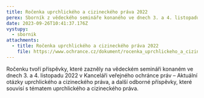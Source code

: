 ```yaml
---
title: Ročenka uprchlického a cizineckého práva 2022
perex: Sborník z vědeckého semináře konaného ve dnech 3. a 4. listopadu 2022 v Brně
date: 2023-09-26T10:41:37.176Z
vystupy:
  - sbornik
attachments:
  - title: Ročenka uprchlického a cizineckého práva 2022
    file: https://www.ochrance.cz/dokument/rocenka_uprchlickeho_a_cizineckeho_prava_2022/rocenka_uprchlickeho_a_cizineckeho_prava_2022.pdf
---
```

<p>Ročenku tvoří příspěvky, které zazněly na vědeckém semináři konaném ve dnech 3. a 4. listopadu 2022 v Kanceláři veřejného ochránce práv &ndash; Aktuální otázky uprchlického a cizineckého práva, a další odborné příspěvky, které souvisí s tématem uprchlického a cizineckého práva.</p>
